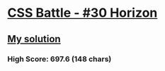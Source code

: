 # [CSS Battle - #30 Horizon](https://cssbattle.dev/play/30)

## [My solution](https://arpadgbondor.github.io/CSSBattle-30/)

### High Score: 697.6 (148 chars)
